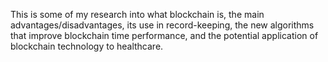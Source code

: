 This is some of my research into what blockchain is, the main advantages/disadvantages, its use in record-keeping, the new
algorithms that improve blockchain time performance, and the potential application of blockchain technology to healthcare.
